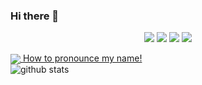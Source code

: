 ### Hi there 👋

<p align="center">
  <a href= "https://medium.com/@garssallaoui.bayrem"><img src="https://img.icons8.com/color/30/000000/medium-logo.png"/></a>
  <a href= "https://www.linkedin.com/in/bayrem-gharssellaoui/"><img src="https://img.icons8.com/material-outlined/30/000000/linkedin.png"/></a>
  <a href= "https://www.youtube.com/channel/UCj_aGuryykHGnmFXHa5kzLQ"><img src="https://img.icons8.com/material-outlined/30/000000/youtube.png"/></a>
  <a href= "https://twitter.com/kaizoku_ouh"><img src="https://img.icons8.com/material-outlined/30/000000/twitter.png"/></a>
</p>

<a href="https://github.com/anuraghazra/github-readme-stats">
  <img align="center" src="https://github-readme-stats.anuraghazra1.vercel.app/api/top-langs/?username=kaizoku-oh" />
</a>
  <a href="https://raw.githubusercontent.com/mmphego/mmphego/master/resources/mpho.mp3">How to pronounce my name!</a></br>
  <img src="https://github-readme-stats.vercel.app/api/?username=kaizoku-oh&show_icons=true&title_color=fffffff&icon_color=000000&text_color=000000" alt="github stats"/></br>

<!--
**kaizoku-oh/kaizoku-oh** is a ✨ _special_ ✨ repository because its `README.md` (this file) appears on your GitHub profile.

Here are some ideas to get you started:

- 🔭 I’m currently working on ...
- 🌱 I’m currently learning ...
- 👯 I’m looking to collaborate on ...
- 🤔 I’m looking for help with ...
- 💬 Ask me about ...
- 📫 How to reach me: ...
- 😄 Pronouns: ...
- ⚡ Fun fact: ...
-->
